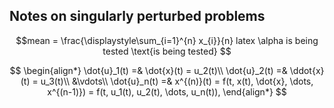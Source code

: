 
## Notes on singularly perturbed problems 





$$mean = \frac{\displaystyle\sum_{i=1}^{n} x_{i}}{n}  latex \alpha is being tested  \text{is being tested} $$

$$ 	\begin{align*}
			\dot{u}_1(t) =& \dot{x}(t) = u_2(t)\\
					\dot{u}_2(t) =& \ddot{x}(t) = u_3(t)\\
						&\vdots\\
									\dot{u}_n(t) =& x^{(n)}(t) = f(t, x(t), \dot{x}, \dots, x^{(n-1)}) = f(t, u_1(t), u_2(t), \dots, u_n(t)),
			\end{align*}  $$

